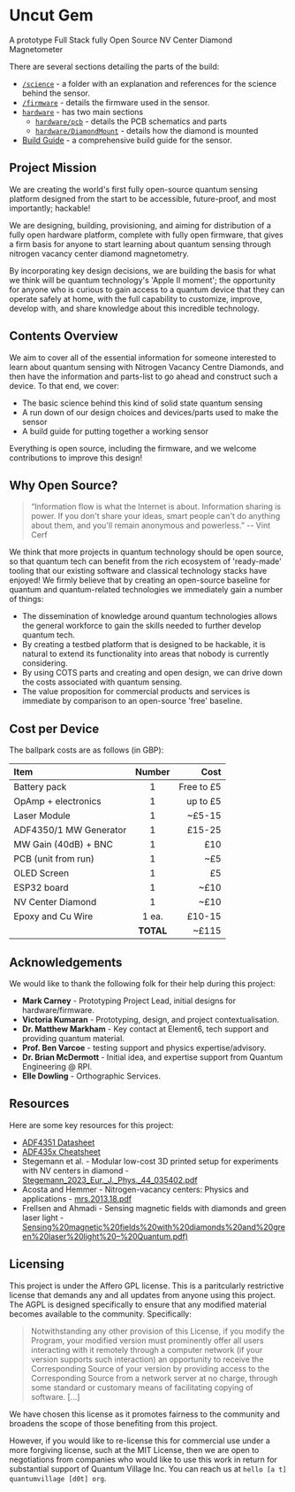 # Uncut Gem

A prototype Full Stack fully Open Source NV Center Diamond Magnetometer

There are several sections detailing the parts of the build: 

- [`/science`](./science) - a folder with an explanation and references for the science behind the sensor. 
- [`/firmware`](./firmware/) - details the firmware used in the sensor.
- [`hardware`](./hardware/) - has two main sections
  - [`hardware/pcb`](./hardware/PCB/) - details the PCB schematics and parts
  - [`hardware/DiamondMount`](./hardware/DiamondMount/) - details how the diamond is mounted
- [Build Guide](./BuildGuide/BuildGuide.md) - a comprehensive build guide for the sensor.

## Project Mission

We are creating the world's first fully open-source quantum sensing platform designed from the start to be accessible, future-proof, and most importantly; hackable! 

We are designing, building, provisioning, and aiming for distribution of a fully open hardware platform, complete with fully open firmware, that gives a firm basis for anyone to start learning about quantum sensing through nitrogen vacancy center diamond magnetometry. 

By incorporating key design decisions, we are building the basis for what we think will be quantum technology's 'Apple II moment'; the opportunity for anyone who is curious to gain access to a quantum device that they can operate safely at home, with the full capability to customize, improve, develop with, and share knowledge about this incredible technology. 

## Contents Overview

We aim to cover all of the essential information for someone interested to learn about quantum sensing with Nitrogen Vacancy Centre Diamonds, and then have the information and parts-list to go ahead and construct such a device. To that end, we cover:

* The basic science behind this kind of solid state quantum sensing
* A run down of our design choices and devices/parts used to make the sensor
* A build guide for putting together a working sensor

Everything is open source, including the firmware, and we welcome contributions to improve this design!

## Why Open Source?

> “Information flow is what the Internet is about. Information sharing is power. If you don't share your ideas, smart people can't do anything about them, and you'll remain anonymous and powerless.”
> -- Vint Cerf

We think that more projects in quantum technology should be open source, so that quantum tech can benefit from the rich ecosystem of 'ready-made' tooling that our existing software and classical technology stacks have enjoyed! We firmly believe that by creating an open-source baseline for quantum and quantum-related technologies we immediately gain a number of things:

* The dissemination of knowledge around quantum technologies allows the general workforce to gain the skills needed to further develop quantum tech. 
* By creating a testbed platform that is designed to be hackable, it is natural to extend its functionality into areas that nobody is currently considering.
* By using COTS parts and creating and open design, we can drive down the costs associated with quantum sensing.
* The value proposition for commercial products and services is immediate by comparison to an open-source 'free' baseline.

## Cost per Device

The ballpark costs are as follows (in GBP):

| Item                   | Number | Cost      |
|:-----------------------|:------:|----------:|
| Battery pack           | 1      | Free to £5|
| OpAmp + electronics    | 1      | up to £5  |
| Laser Module           | 1      | ~£5-15    |
| ADF4350/1 MW Generator | 1      | £15-25    |
| MW Gain (40dB) + BNC   | 1      | £10       |
| PCB (unit from run)    | 1      | ~£5       |
| OLED Screen            | 1      | £5        |
| ESP32 board            | 1      | ~£10      |
| NV Center Diamond      | 1      | ~£10      |
| Epoxy and Cu Wire      | 1 ea.  | £10-15    |
|                        | **TOTAL** | ~£115  |

## Acknowledgements 

We would like to thank the following folk for their help during this project:

* **Mark Carney** - Prototyping Project Lead, initial designs for hardware/firmware.
* **Victoria Kumaran** - Prototyping, design, and project contextualisation.
* **Dr. Matthew Markham** - Key contact at Element6, tech support and providing quantum material.
* **Prof. Ben Varcoe** - testing support and physics expertise/advisory.
* **Dr. Brian McDermott** - Initial idea, and expertise support from Quantum Engineering @ RPI.
* **Elle Dowling** - Orthographic Services.

## Resources

Here are some key resources for this project:

* [ADF4351 Datasheet](resources/adf4351.pdf)
* [ADF435x Cheatsheet](resources/ADF435x-cheatsheet.pdf)
* Stegemann et al. - Modular low-cost 3D printed setup for experiments with NV centers in diamond - [Stegemann_2023_Eur._J._Phys._44_035402.pdf](./resources/Stegemann_2023_Eur._J._Phys._44_035402.pdf)
* Acosta and Hemmer - Nitrogen-vacancy centers: Physics and applications - [mrs.2013.18.pdf](./resources/mrs.2013.18.pdf)
* Frellsen and Ahmadi - Sensing magnetic fields with diamonds and green laser light - [Sensing%20magnetic%20fields%20with%20diamonds%20and%20green%20laser%20light%20–%20Quantum.pdf)](./resources/Sensing%20magnetic%20fields%20with%20diamonds%20and%20green%20laser%20light%20–%20Quantum.pdf) 

## Licensing

This project is under the Affero GPL license. This is a paritcularly restrictive license that demands any and all updates from anyone using this project. The AGPL is designed specifically to ensure that any modified material becomes available to the community. Specifically:

> Notwithstanding any other provision of this License, if you modify the Program, your modified version must prominently offer all users interacting with it remotely through a computer network (if your version supports such interaction) an opportunity to receive the Corresponding Source of your version by providing access to the Corresponding Source from a network server at no charge, through some standard or customary means of facilitating copying of software. [...]

We have chosen this license as it promotes fairness to the community and broadens the scope of those benefiting from this project.

However, if you would like to re-license this for commercial use under a more forgiving license, such at the MIT License, then we are open to negotiations from companies who would like to use this work in return for substantial support of Quantum Village Inc. You can reach us at `hello [a t] quantumvillage [d0t] org`.
